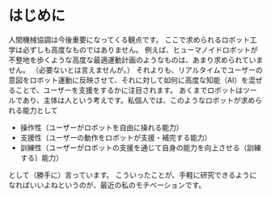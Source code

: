 # はじめに

人間機械協調は今後重要になってくる観点です。
ここで求められるロボット工学は必ずしも高度なものではありません。
例えば、ヒューマノイドロボットが不整地を歩くような高度な最適運動計画のようなものは、あまり求められていません。
（必要ないとは言えませんが。）
それよりも、リアルタイムでユーザーの意図をロボット運動に反映させて、それに対して如何に高度な知能（AI）を混ぜることで、ユーザーを支援をするかに注目されます。
あくまでロボットはツールであり、主体は人という考えです。私個人では、このようなロボットが求められる能力として

- 操作性（ユーザーがロボットを自由に操れる能力）
- 支援性（ユーザーの動作をロボットが支援・補完する能力）
- 訓練性（ユーザーがロボットの支援を通じて自身の能力を向上させる（訓練する）能力）

として（勝手に）言っています。
こういったことが、手軽に研究できるようになればいいよねというのが、最近の私のモチベーションです。

